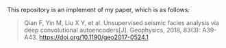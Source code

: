 This repository is an implement of my paper, which is as follows:
> Qian F, Yin M, Liu X Y, et al. Unsupervised seismic facies analysis via deep convolutional autoencoders[J]. Geophysics, 2018, 83(3): A39-A43. https://doi.org/10.1190/geo2017-0524.1

